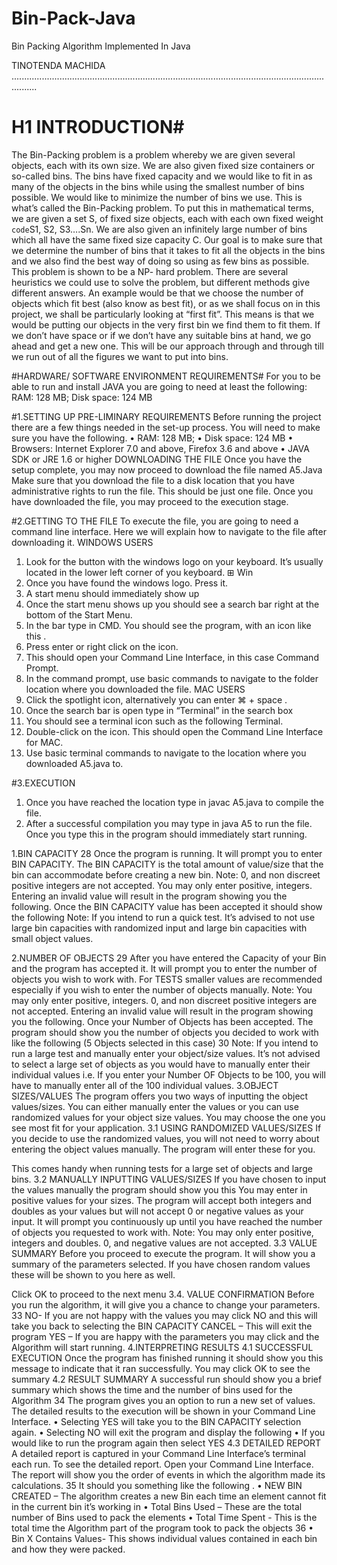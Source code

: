 # Bin-Pack-Java
Bin Packing Algorithm Implemented In Java

TINOTENDA MACHIDA
......................................................................................................................................

# H1 INTRODUCTION#
The Bin-Packing problem is a problem whereby we are given several objects, each
with its own size. We are also given fixed size containers or so-called bins. The
bins have fixed capacity and we would like to fit in as many of the objects in the
bins while using the smallest number of bins possible. We would like to minimize
the number of bins we use.
This is what’s called the Bin-Packing problem. To put this in mathematical
terms, we are given a set S, of fixed size objects, each with each own fixed weight
	`code`S1, S2, S3….Sn. We are also given an infinitely large number of bins which all have
the same fixed size capacity C.
Our goal is to make sure that we determine the number of bins that it takes
to fit all the objects in the bins and we also find the best way of doing so using as
few bins as possible. This problem is shown to be a NP- hard problem.
There are several heuristics we could use to solve the problem, but different methods give different answers. An example would be that we choose the
number of objects which fit best (also know as best fit), or as we shall focus on in
this project, we shall be particularly looking at “first fit”.
This means is that we would be putting our objects in the very first bin we
find them to fit them. If we don’t have space or if we don’t have any suitable bins
at hand, we go ahead and get a new one. This will be our approach through and
through till we run out of all the figures we want to put into bins.

#HARDWARE/ SOFTWARE ENVIRONMENT REQUIREMENTS#
For you to be able to run and install JAVA you are going to need at least the following:
RAM: 128 MB; 
Disk space: 124 MB

#1.SETTING UP
PRE-LIMINARY REQUIREMENTS
Before running the project there are a few things needed in the set-up process. You will
need to make sure you have the following.
• RAM: 128 MB;
• Disk space: 124 MB
• Browsers: Internet Explorer 7.0 and above, Firefox 3.6 and above
• JAVA SDK or JRE 1.6 or higher
DOWNLOADING THE FILE
Once you have the setup complete, you may now proceed to download the
file named A5.Java
Make sure that you download the file to a disk location that you have administrative rights to run the file. This should be just one file. Once you have
downloaded the file, you may proceed to the execution stage.


#2.GETTING TO THE FILE
To execute the file, you are going to need a command line interface. Here we
will explain how to navigate to the file after downloading it.
WINDOWS USERS
1. Look for the button with the windows logo on your keyboard. It’s usually located in the lower left corner of you keyboard. ⊞ Win
2. Once you have found the windows logo. Press it.
3. A start menu should immediately show up
4. Once the start menu shows up you should see a search bar right at the
bottom of the Start Menu.
5. In the bar type in CMD. You should see the program, with an icon like
this .
6. Press enter or right click on the icon.
7. This should open your Command Line Interface, in this case Command
Prompt.
8. In the command prompt, use basic commands to navigate to the
folder location where you downloaded the file.
MAC USERS
1. Click the spotlight icon, alternatively you can enter ⌘ + space .
2. Once the search bar is open type in “Terminal” in the search box
3. You should see a terminal icon such as the following Terminal.
4. Double-click on the icon. This should open the Command Line Interface for MAC.
5. Use basic terminal commands to navigate to the location where you
downloaded A5.java to.

#3.EXECUTION
1. Once you have reached the location type in javac A5.java to compile
the file.
2. After a successful compilation you may type in java A5 to run the file.
Once you type this in the program should immediately start running.

1.BIN CAPACITY
28
Once the program is running. It will prompt you to enter BIN CAPACITY.
The BIN CAPACITY is the total amount of value/size that the bin can accommodate before creating a new bin.
Note: 0, and non discreet positive integers are not accepted.
You may only enter positive, integers.
Entering an invalid value will result in the program showing you the following.
Once the BIN CAPACITY value has been accepted it should show the
following
Note: If you intend to run a quick test. It’s advised to not use large bin
capacities with randomized input and large bin capacities with small
object values.

2.NUMBER OF OBJECTS
29
After you have entered the Capacity of your Bin and the program has
accepted it. It will prompt you to enter the number of objects you wish
to work with. For TESTS smaller values are recommended especially if
you wish to enter the number of objects manually.
Note: You may only enter positive, integers.
0, and non discreet positive integers are not accepted.
Entering an invalid value will result in the program showing you the following.
Once your Number of Objects has been accepted. The program should
show you the number of objects you decided to work with like the following (5 Objects selected in this case)
30
Note: If you intend to run a large test and manually enter your object/size values. It’s not advised to select a large set of objects as you
would have to manually enter their individual values i.e. If you enter
your Number OF Objects to be 100, you will have to manually enter all
of the 100 individual values.
3.OBJECT SIZES/VALUES
The program offers you two ways of inputting the object values/sizes.
You can either manually enter the values or you can use randomized
values for your object size values. You may choose the one you see
most fit for your application.
3.1 USING RANDOMIZED VALUES/SIZES
If you decide to use the randomized values, you will not need to worry
about entering the object values manually. The program will enter
these for you. 

This comes handy when running tests for a large set of objects and
large bins.
3.2 MANUALLY INPUTTING VALUES/SIZES
If you have chosen to input the values manually the program should
show you this
You may enter in positive values for your sizes. The program will accept
both integers and doubles as your values but will not accept 0 or negative values as your input.
It will prompt you continuously up until you have reached the number
of objects you requested to work with.
Note: You may only enter positive, integers and doubles.
0, and negative values are not accepted.
3.3 VALUE SUMMARY
Before you proceed to execute the program. It will show you a summary of the parameters selected.
If you have chosen random values these will be shown to you here as
well. 

Click OK to proceed to the next menu
3.4. VALUE CONFIRMATION
Before you run the algorithm, it will give you a chance to change your parameters. 
33
NO- If you are not happy with the values you may click NO and this will take
you back to selecting the BIN CAPACITY
CANCEL – This will exit the program
YES – If you are happy with the parameters you may click and the Algorithm
will start running.
4.INTERPRETING RESULTS
4.1 SUCCESSFUL EXECUTION
Once the program has finished running it should show you this message to
indicate that it ran successfully. You may click OK to see the summary
4.2 RESULT SUMMARY
A successful run should show you a brief summary which shows the time and
the number of bins used for the Algorithm
34
The program gives you an option to run a new set of values. The detailed results to the execution will be shown in your Command Line Interface.
• Selecting YES will take you to the BIN CAPACITY selection again.
• Selecting NO will exit the program and display the following
• If you would like to run the program again then select YES
4.3 DETAILED REPORT
A detailed report is captured in your Command Line Interface’s terminal each
run. To see the detailed report. Open your Command Line Interface.
The report will show you the order of events in which the algorithm made its
calculations. 
35
It should you something like the following
.
• NEW BIN CREATED – The algorithm creates a new Bin each time an element cannot fit in the current bin it’s working in
• Total Bins Used – These are the total number of Bins used to pack the
elements
• Total Time Spent - This is the total time the Algorithm part of the program took to pack the objects
36
• Bin X Contains Values- This shows individual values contained in each
bin and how they were packed.
